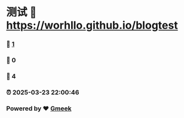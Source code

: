 # 测试 :link: https://worhllo.github.io/blogtest 
### :page_facing_up: [1](https://worhllo.github.io/blogtest/tag.html) 
### :speech_balloon: 0 
### :hibiscus: 4 
### :alarm_clock: 2025-03-23 22:00:46 
### Powered by :heart: [Gmeek](https://github.com/Meekdai/Gmeek)
